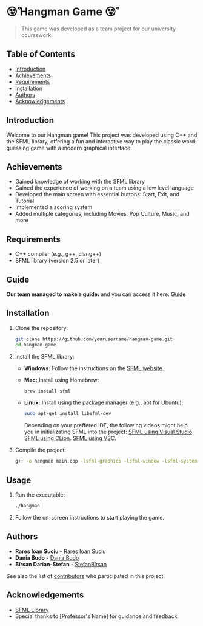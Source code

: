 # 😵̷̊̊ Hangman Game 😵̷̊̊

> This game was developed as a team project for our university coursework.

## Table of Contents

- [Introduction](#introduction)
- [Achievements](#achievements)
- [Requirements](#requirements)
- [Installation](#installation)
- [Authors](#authors)
- [Acknowledgements](#acknowledgements)

## Introduction

Welcome to our Hangman game! This project was developed using C++ and the SFML library, offering a fun and interactive way to play the classic word-guessing game with a modern graphical interface.

## Achievements

- Gained knowledge of working with the SFML library
- Gained the experience of working on a team using a low level language
- Developed the main screen with essential buttons: Start, Exit, and Tutorial
- Implemented a scoring system
- Added multiple categories, including Movies, Pop Culture, Music, and more

## Requirements

- C++ compiler (e.g., g++, clang++)
- SFML library (version 2.5 or later)

## Guide

**Our team managed to make a guide:** and you can access it here: [Guide](https://github.com/Rares-Ioan-Suciu/hangman_game/blob/main/HangmanGuide%20(1).pdf)

## Installation

1. Clone the repository:
    ```sh
    git clone https://github.com/yourusername/hangman-game.git
    cd hangman-game
    ```

2. Install the SFML library:
    - **Windows:** Follow the instructions on the [SFML website](https://www.sfml-dev.org/tutorials/2.5/start-vc.php).

    - **Mac:** Install using Homebrew:
      ```sh
      brew install sfml
      ```
    - **Linux:** Install using the package manager (e.g., apt for Ubuntu):
      ```sh
      sudo apt-get install libsfml-dev
      ```

      Depending on your preffered IDE, the following videos might help you in initializating SFML into the project:
      [SFML using Visual Studio](https://youtu.be/lFzpkvrscs4?si=Ryo4CFrFSla6d4ED).
      [SFML using CLion](https://youtu.be/EXY7MNqKHTc?si=FnTofw8kUa_PVNkg).
      [SFML using VSC](https://www.youtube.com/watch?v=Ljhpsdz8Ouo).

2. Compile the project:
    ```sh
    g++ -o hangman main.cpp -lsfml-graphics -lsfml-window -lsfml-system
    ```

## Usage

1. Run the executable:
    ```sh
    ./hangman
    ```

2. Follow the on-screen instructions to start playing the game.

## Authors

- **Rares Ioan Suciu** - [Rares Ioan Suciu](https://github.com/Rares-Ioan-Suciu)
- **Dania Budo** - [Dania Budo](https://github.com/budodania)
- **Bîrsan Darian-Stefan** - [StefanBîrsan](https://github.com/StefanBirsan)

See also the list of [contributors](https://github.com/Rares-Ioan-Suciu/hangman_game/contributors) who participated in this project.

## Acknowledgements

- [SFML Library](https://www.sfml-dev.org/)
- Special thanks to [Professor's Name] for guidance and feedback
